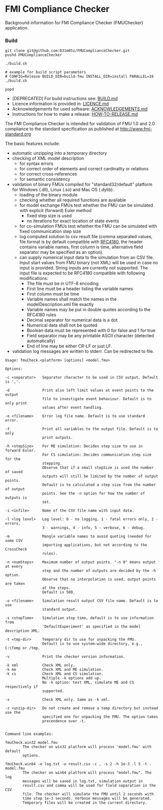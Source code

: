 # FMI Compliance Checker

Background information for FMI Compliance Checker (FMUChecker) application.

### Build
```
git clone git@github.com:D31m05z/FMUComplianceChecker.git
pushd FMUComplianceChecker

./build.sh

# example for build script parameters
# CONFIG=Release BUILD_DIR=build-fmu INSTALL_DIR=install PARALLEL=16 ./build.sh

popd
```

- [DEPRECATED] For build instructions see: [BUILD.md](BUILD.md)
- Licence information is provided in: [LICENCE.md](LICENCE.md)
- Acknowledgements for used software: [ACKNOWLEDGEMENTS.md](ACKNOWLEDGEMENTS.md)
- Instructions for how to make a release: [HOW-TO-RELEASE.md](HOW-TO-RELEASE.md)

The FMI Compliance Checker is intended for
validation of FMU 1.0 and 2.0 compliance to the standard specification
as published at <http://www.fmi-standard.org>

The basic features include:
 - automatic unzipping into a temporary directory
 - checking of XML model description
	- for syntax errors
	- for correct order of elements and correct cardinality or relations
	- for correct cross-references
	- for semantic consistency
 - validation of binary FMUs compiled for "standard32/default" platform for
	Windows (.dll), Linux (.so) and Mac OS (.dylib).
	- loading of the binary module
	- checking whether all required functions are available
	- for model exchange FMUs test whether the FMU can be simulated with
    explicit (forward) Euler method
		- fixed step size is used
		- no iterations for exact location of state events
    - for co-simulation FMUs test whether the FMU can be simulated with
    fixed communication step size
	- log computed solution to csv result file (comma separated values,
    file format is by default compatible with
    [RFC4180](http://www.ietf.org/rfc/rfc4180.txt), the header contains variable
    names, first column is time, alternative field separator may be specified as
    an option).
    - can supply numerical input data to the simulation from an CSV file. Input
    start values from FMU binary (not XML) will be used in case no input
    is provided.
    String inputs are currently not supported. The input file is expected to be
    RFC4180 compatible with following modifications:
      - The file must be in UTF-8 encoding
      - First line must be a header listing the variable names
      - First column must be time
      - Variable names shall match the names in the modelDescription.xml
      file exactly
      - Variable names may be put in double quotes according to the RFC4180
      rules
      - Decimal separator for numerical data is a dot
      - Numerical data shall not be quoted
      - Boolean data must be represented with 0 for false and 1 for true
      - Field separator may be any printable ASCII character (detected
      automatically)
      - End of line may be either CR-LF or just LF.
 - validation log messages are written to stderr. Can be redirected to file.

```
Usage: fmuCheck.<platform> [options] <model.fmu>

Options:

-c <separator>   Separator character to be used in CSV output. Default is ','.

-d               Print also left limit values at event points to the output
                 file to investigate event behaviour. Default is to only print
                 values after event handling.

-e <filename>    Error log file name. Default is to use standard error.

-f               Print all variables to the output file. Default is to only
                 print outputs.

-h <stepSize>    For ME simulation: Decides step size to use in forward Euler.
                 For CS simulation: Decides communication step size for the
                 stepping.
                 Observe that if a small stepSize is used the number of saved
                 outputs will still be limited by the number of output points.
                 Default is to calculated a step size from the number of output
                 points. See the -n option for how the number of outputs is
                 set.

-i <infile>      Name of the CSV file name with input data.

-l <log level>   Log level: 0 - no logging, 1 - fatal errors only, 2 - errors,
                 3 - warnings, 4 - info, 5 - verbose, 6 - debug.

-m               Mangle variable names to avoid quoting (needed for some CSV
                 importing applications, but not according to the CrossCheck
                 rules).

-n <numSteps>    Maximum number of output points. "-n 0" means output at every
                 step and the number of outputs are decided by the -h option.
                 Observe that no interpolation is used, output points are taken
                 at the steps.
                 Default is 500.

-o <filename>    Simulation result output CSV file name. Default is to use
                 standard output.

-s <stopTime>    Simulation stop time, default is to use information from
                 'DefaultExperiment' as specified in the model description XML.

-t <tmp-dir>     Temporary dir to use for unpacking the FMU.
                 Default is to use system-wide directory, e.g., C:\Temp or /tmp.

-v               Print the checker version information.

-k xml           Check XML only.
-k me            Check XML and ME simulation.
-k cs            Check XML and CS simulation.
                 Multiple -k options add up.
                 No -k option: test XML, simulate ME and CS respectively if
                 supported.

-x               Check XML only. Same as -k xml.

-z <unzip-dir>   Do not create and remove a temp directory but instead use the
                 specified one for unpacking the FMU. The option takes
                 precendence over -t.


Command line examples:

fmuCheck.win32 model.fmu
        The checker on win32 platform will process 'model.fmu' with default
        options.

fmuCheck.win64 -e log.txt -o result.csv -c , -s 2 -h 1e-3 -l 5 -t . model.fmu
        The checker on win64 platform will process "model.fmu". The log
        messages will be saved in log.txt, simulation output in
        result.csv and comma will be used for field separation in the CSV
        file. The checker will simulate the FMU until 2 seconds with
        time step 1e-3 seconds. Verbose messages will be generated.
        Temporary files will be created in the current directory.
```
